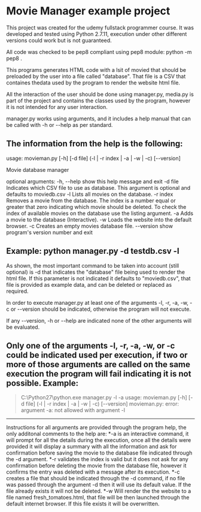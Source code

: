 # Movie Manager example project
This project was created for the udemy fullstack programmer course.
It was developed and tested using Python 2.7.11, execution under
other different versions could work but is not guaranteed.

All code was checked to be pep8 compliant using pep8 module:
python -m pep8 .

This programs generates HTML code with a lsit of movied that should be 
preloaded by the user into a file called "database". That file is a CSV 
that containes thedata used by the program to render the website html file.

All the interaction of the user should be done using manager.py, media.py is
part of the project and contains the classes used by the program, however it
is not intended for any user interaction.

manager.py works using arguments, and it includes a help manual that can be
called with -h or --help as per standard.


The information from the help is the following:
--------------------------------------------------------------------------------
usage: movieman.py [-h] [-d file] (-l | -r index | -a | -w | -c) [--version]

Movie database manager

optional arguments:
  -h, --help  show this help message and exit
  -d file     Indicates which CSV file to use as database. This argument is
              optional and defaults to moviedb.csv
  -l          Lists all movies on the database.
  -r index    Removes a movie from the database. The index is a number equal
              or greater that zero indicating which movie should be deleted.
              To check the index of available movies on the database use the
              listing argument.
  -a          Adds a movie to the database (Interactive).
  -w          Loads the website into the default browser.
  -c          Creates an empty movies database file.
  --version   show program's version number and exit

Example: python manager.py -d testdb.csv -l
--------------------------------------------------------------------------------

As shown, the most important command to be taken into account (still optional)
is -d that indicates the "database" file being used to render the html file.
If this parameter is not indicated it defaults to "moviedb.csv", that file is
provided as example data, and can be deleted or replaced as required.

In order to execute manager.py at least one of the arguments -l, -r, -a, -w, -c
or --version should be indicated, otherwise the program will not execute.

If any --version, -h or --help are indicated none of the other arguments will
be evaluated.

Only one of the arguments -l, -r, -a, -w, or -c could be indicated used
per execution, if two or more of those arguments are called on the same 
execution the program will fail indicating it is not possible.
Example:
--------------------------------------------------------------------------------
>C:\Python27\python.exe manager.py -l -a
usage: movieman.py [-h] [-d file] (-l | -r index | -a | -w | -c) [--version]
movieman.py: error: argument -a: not allowed with argument -l
--------------------------------------------------------------------------------

Instructions for all arguments are provided through the program help, the only 
additonal comments to the help are:
*-a is an interactive command, it will prompt for all the details during the 
execution, once all the details were provided it will display a summary
with all the information and ask for confirmation before saving the movie
to the database file indicated through the -d argument.
*-r validates the index is valid but it does not ask for any confirmation
before deleting the movie from the database file, however it confirms the 
entry was deleted with a message after its execution.
*-c creates a file that should be indicated through the -d command, if no
file was passed through the argument -d then it will use its default value. If
the file already exists it will not be deleted.
*-w Will render the the website to a file named fresh_tomatoes.html, that
file will be then launched through the default internet browser. If this file
exists it will be overwritten.